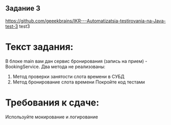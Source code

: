 ## Задание 3

https://github.com/geeekbrains/IKR---Automatizatsia-testirovania-na-Java-test-3 test3

# Текст задания:

В блоке main вам дан сервис бронирования (запись на прием) - BookingService. Два метода не реализованы:
1) Метод проверки занятости слота времени в СУБД
2) Метод бронирование слота времени
Покройте код тестами

# Требования к сдаче: 
Используйте мокирование и логирование

